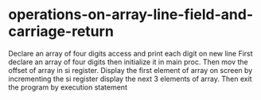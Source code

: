 # operations-on-array-line-field-and-carriage-return
Declare an array of four digits access and print each digit on new line  First declare an array of four digits then initialize it in main proc. Then mov the offset of array in si register. Display the first element of array on screen by incrementing the si register display the next 3 elements of array. Then exit the program by execution statement
